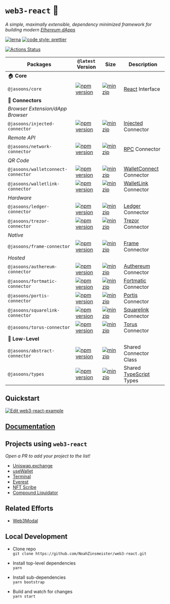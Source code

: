 # `web3-react` 🧰

_A simple, maximally extensible, dependency minimized framework for building modern [Ethereum dApps](https://ethereum.org/beginners/)_

[![lerna](https://img.shields.io/badge/maintained%20with-lerna-cc00ff.svg)](https://lerna.js.org/)
[![code style: prettier](https://img.shields.io/badge/code_style-prettier-ff69b4.svg?style=flat-square)](https://github.com/prettier/prettier)

[![Actions Status](https://github.com/NoahZinsmeister/web3-react/workflows/CI/badge.svg)](https://github.com/NoahZinsmeister/web3-react/actions)

| Packages                           | `@latest` Version                                                                                                                                                   | Size                                                                                                                                                                           | Description                                                                         |
| ---------------------------------- | ------------------------------------------------------------------------------------------------------------------------------------------------------------------- | ------------------------------------------------------------------------------------------------------------------------------------------------------------------------------ | ----------------------------------------------------------------------------------- |
| 🏠 **Core**                        |
| `@jasoons/core`                    | [![npm version](https://img.shields.io/npm/v/@jasoons/core/latest.svg)](https://www.npmjs.com/package/@jasoons/core/v/latest)                                       | [![minzip](https://img.shields.io/bundlephobia/minzip/@jasoons/core/latest.svg)](https://bundlephobia.com/result?p=@jasoons/core@latest)                                       | [React](https://reactjs.org/) Interface                                             |
| 🔌 **Connectors**                  |
| _Browser Extension/dApp Browser_   |
| `@jasoons/injected-connector`      | [![npm version](https://img.shields.io/npm/v/@jasoons/injected-connector/latest.svg)](https://www.npmjs.com/package/@jasoons/injected-connector/v/latest)           | [![minzip](https://img.shields.io/bundlephobia/minzip/@jasoons/injected-connector/latest.svg)](https://bundlephobia.com/result?p=@jasoons/injected-connector@latest)           | [Injected](https://github.com/ethereum/EIPs/blob/master/EIPS/eip-1193.md) Connector |
| _Remote API_                       |
| `@jasoons/network-connector`       | [![npm version](https://img.shields.io/npm/v/@jasoons/network-connector/latest.svg)](https://www.npmjs.com/package/@jasoons/network-connector/v/latest)             | [![minzip](https://img.shields.io/bundlephobia/minzip/@jasoons/network-connector/latest.svg)](https://bundlephobia.com/result?p=@jasoons/network-connector@latest)             | [RPC](https://github.com/ethereum/wiki/wiki/JSON-RPC) Connector                     |
| _QR Code_                          |
| `@jasoons/walletconnect-connector` | [![npm version](https://img.shields.io/npm/v/@jasoons/walletconnect-connector/latest.svg)](https://www.npmjs.com/package/@jasoons/walletconnect-connector/v/latest) | [![minzip](https://img.shields.io/bundlephobia/minzip/@jasoons/walletconnect-connector/latest.svg)](https://bundlephobia.com/result?p=@jasoons/walletconnect-connector@latest) | [WalletConnect](https://walletconnect.org/) Connector                               |
| `@jasoons/walletlink-connector`    | [![npm version](https://img.shields.io/npm/v/@jasoons/walletlink-connector/latest.svg)](https://www.npmjs.com/package/@jasoons/walletlink-connector/v/latest)       | [![minzip](https://img.shields.io/bundlephobia/minzip/@jasoons/walletlink-connector/latest.svg)](https://bundlephobia.com/result?p=@jasoons/walletlink-connector@latest)       | [WalletLink](https://www.walletlink.org/#/) Connector                               |
| _Hardware_                         |
| `@jasoons/ledger-connector`        | [![npm version](https://img.shields.io/npm/v/@jasoons/ledger-connector/latest.svg)](https://www.npmjs.com/package/@jasoons/ledger-connector/v/latest)               | [![minzip](https://img.shields.io/bundlephobia/minzip/@jasoons/ledger-connector/latest.svg)](https://bundlephobia.com/result?p=@jasoons/ledger-connector@latest)               | [Ledger](https://www.ledger.com/) Connector                                         |
| `@jasoons/trezor-connector`        | [![npm version](https://img.shields.io/npm/v/@jasoons/trezor-connector/latest.svg)](https://www.npmjs.com/package/@jasoons/trezor-connector/v/latest)               | [![minzip](https://img.shields.io/bundlephobia/minzip/@jasoons/trezor-connector/latest.svg)](https://bundlephobia.com/result?p=@jasoons/trezor-connector@latest)               | [Trezor](https://trezor.io/) Connector                                              |
| _Native_                           |
| `@jasoons/frame-connector`         | [![npm version](https://img.shields.io/npm/v/@jasoons/frame-connector/latest.svg)](https://www.npmjs.com/package/@jasoons/frame-connector/v/latest)                 | [![minzip](https://img.shields.io/bundlephobia/minzip/@jasoons/frame-connector/latest.svg)](https://bundlephobia.com/result?p=@jasoons/frame-connector@latest)                 | [Frame](https://frame.sh/) Connector                                                |
| _Hosted_                           |
| `@jasoons/authereum-connector`     | [![npm version](https://img.shields.io/npm/v/@jasoons/authereum-connector/latest.svg)](https://www.npmjs.com/package/@jasoons/authereum-connector/v/latest)         | [![minzip](https://img.shields.io/bundlephobia/minzip/@jasoons/authereum-connector/latest.svg)](https://bundlephobia.com/result?p=@jasoons/authereum-connector@latest)         | [Authereum](https://authereum.org/) Connector                                       |
| `@jasoons/fortmatic-connector`     | [![npm version](https://img.shields.io/npm/v/@jasoons/fortmatic-connector/latest.svg)](https://www.npmjs.com/package/@jasoons/fortmatic-connector/v/latest)         | [![minzip](https://img.shields.io/bundlephobia/minzip/@jasoons/fortmatic-connector/latest.svg)](https://bundlephobia.com/result?p=@jasoons/fortmatic-connector@latest)         | [Fortmatic](https://fortmatic.com/) Connector                                       |
| `@jasoons/portis-connector`        | [![npm version](https://img.shields.io/npm/v/@jasoons/portis-connector/latest.svg)](https://www.npmjs.com/package/@jasoons/portis-connector/v/latest)               | [![minzip](https://img.shields.io/bundlephobia/minzip/@jasoons/portis-connector/latest.svg)](https://bundlephobia.com/result?p=@jasoons/portis-connector@latest)               | [Portis](https://www.portis.io/) Connector                                          |
| `@jasoons/squarelink-connector`    | [![npm version](https://img.shields.io/npm/v/@jasoons/squarelink-connector/latest.svg)](https://www.npmjs.com/package/@jasoons/squarelink-connector/v/latest)       | [![minzip](https://img.shields.io/bundlephobia/minzip/@jasoons/squarelink-connector/latest.svg)](https://bundlephobia.com/result?p=@jasoons/squarelink-connector@latest)       | [Squarelink](https://squarelink.com/) Connector                                     |
| `@jasoons/torus-connector`         | [![npm version](https://img.shields.io/npm/v/@jasoons/torus-connector/latest.svg)](https://www.npmjs.com/package/@jasoons/torus-connector/v/latest)                 | [![minzip](https://img.shields.io/bundlephobia/minzip/@jasoons/torus-connector/latest.svg)](https://bundlephobia.com/result?p=@jasoons/torus-connector@latest)                 | [Torus](https://tor.us/) Connector                                                  |
| 🐉 **Low-Level**                   |
| `@jasoons/abstract-connector`      | [![npm version](https://img.shields.io/npm/v/@jasoons/abstract-connector/latest.svg)](https://www.npmjs.com/package/@jasoons/abstract-connector/v/latest)           | [![minzip](https://img.shields.io/bundlephobia/minzip/@jasoons/abstract-connector/latest.svg)](https://bundlephobia.com/result?p=@jasoons/abstract-connector@latest)           | Shared Connector Class                                                              |
| `@jasoons/types`                   | [![npm version](https://img.shields.io/npm/v/@jasoons/types/latest.svg)](https://www.npmjs.com/package/@jasoons/types/v/latest)                                     | [![minzip](https://img.shields.io/bundlephobia/minzip/@jasoons/types/latest.svg)](https://bundlephobia.com/result?p=@jasoons/types@latest)                                     | Shared [TypeScript](https://www.typescriptlang.org/) Types                          |

## Quickstart

[![Edit web3-react-example](https://codesandbox.io/static/img/play-codesandbox.svg)](https://codesandbox.io/s/github/NoahZinsmeister/web3-react/tree/v6/example?fontsize=14&hidenavigation=1&theme=dark)

## [Documentation](docs)

## Projects using `web3-react`

_Open a PR to add your project to the list!_

- [Uniswap.exchange](https://github.com/Uniswap/uniswap-frontend)
- [useWallet](https://github.com/aragon/use-wallet)
- [Terminal](https://blog.terminal.co/web3-react-integration/)
- [Everest](https://github.com/metacartel/everest-web-app)
- [NFT Scribe](https://github.com/conlan/nft-scribe)
- [Compound Liquidator](https://github.com/conlan/compound-liquidator)

## Related Efforts

- [Web3Modal](https://github.com/web3modal/web3modal)

## Local Development

- Clone repo\
  `git clone https://github.com/NoahZinsmeister/web3-react.git`

- Install top-level dependencies\
  `yarn`

- Install sub-dependencies\
  `yarn bootstrap`

- Build and watch for changes\
  `yarn start`
